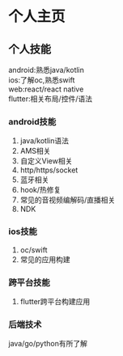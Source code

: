 # 个人主页

## 个人技能
android:熟悉java/kotlin  
ios:了解oc,熟悉swift  
web:react/react native  
flutter:相关布局/控件/语法

### android技能
1. java/kotlin语法
1. AMS相关
1. 自定义View相关
1. http/https/socket
1. 蓝牙相关
1. hook/热修复
1. 常见的音视频编解码/直播相关
1. NDK

### ios技能
1. oc/swift
1. 常见的应用构建

### 跨平台技能
1. flutter跨平台构建应用

### 后端技术
java/go/python有所了解
